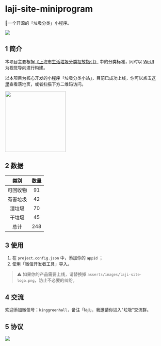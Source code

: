 # laji-site-miniprogram

🥡一个开源的「垃圾分类」小程序。

[![](https://award.dovolopor.com?lt=Ailln's&rt=idea&lbc=lightgray&rbc=red&ltc=red)](https://github.com/HaveTwoBrush/award)

## 1 简介

本项目主要根据[《上海市生活垃圾分类投放指引》](http://lhsr.sh.gov.cn/sites/ShanghaiGreen/dyn/xxgk_content.ashx?ctgId=d9c3641a-2fcd-4610-be8f-dc2bf5d0f8c6&infId=ebd82bda-2525-4f4e-9f75-4fd5878ea4ec&leftBarId=d7c2aa81-db54-4754-ab81-c85fb2b683a1) 中的分类标准，同时以 [WeUI](https://github.com/Tencent/weui-wxss) 为视觉导向进行构建。

以本项目为核心开发的小程序「垃圾分类小站」，目前已成功上线，你可以点击[这里](https://www.laji.site)查看落地页，或者扫描下方二维码访问。

<img src="https://www.laji.site/assets/appstore.png" width=200/>

## 2 数据

| 类别 | 数量 |
| :-: | :-: |
| 可回收物 | 91 |
| 有害垃圾 | 42 |
| 湿垃圾 | 70 |  
| 干垃圾 | 45 |
| 总计 | 248 |


## 3 使用

1. 在 `project.config.json` 中，添加你的 `appid` ；
2. 使用「微信开发者工具」导入。

> ⚠️ 如果你的产品需要上线，请替换掉 `asserts/images/laji-site-logo.png`，防止不必要的纠纷。

## 4 交流

欢迎添加微信号：`kinggreenhall`，备注「laji」，我邀请你进入"垃圾"交流群。

## 5 协议

[![](https://award.dovolopor.com?lt=License&rt=MIT&rbc=green)](./LICENSE)